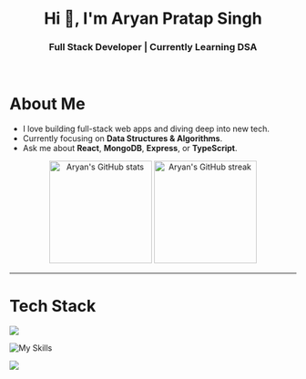 <!-- README.md -->

<h1 align="center">Hi 👋, I'm Aryan Pratap Singh</h1>
<h3 align="center">Full Stack Developer | Currently Learning DSA</h3>

<br/>



#  About Me

-  I love building full-stack web apps and diving deep into new tech.
-  Currently focusing on **Data Structures & Algorithms**.
-  Ask me about **React**, **MongoDB**, **Express**, or **TypeScript**.


<p align="center"> <img src="https://github-readme-stats.vercel.app/api?username=aryan21231212&show_icons=true&theme=tokyonight&hide_border=false" alt="Aryan's GitHub stats" height="180"/>
  <img src="https://streak-stats.demolab.com?user=aryan21231212&theme=tokyonight&hide_border=false" alt="Aryan's GitHub streak" height="180" />
 </p>

---

#  Tech Stack

<img src="https://github-profile-trophy.vercel.app/?username=aryan21231212&theme=tokyonight&no-bg=true" />


![My Skills](https://skillicons.dev/icons?i=html,css,js,ts,react,redux,nodejs,express,mongodb,postgres,docker,python)


<img src="https://github-readme-stats.vercel.app/api/top-langs/?username=aryan21231212&layout=compact&theme=tokyonight" />


